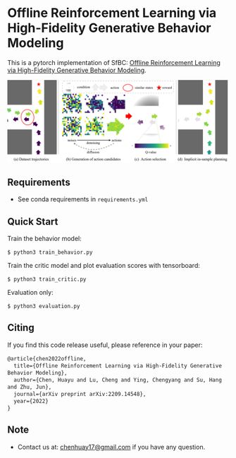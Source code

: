 # Offline Reinforcement Learning via High-Fidelity Generative Behavior Modeling

This is a pytorch implementation of SfBC: [Offline Reinforcement Learning via High-Fidelity Generative Behavior Modeling](https://arxiv.org/abs/2209.14548).

![Algorithm Overview](https://github.com/ChenDRAG/SfBC/blob/master/overview.PNG)

## Requirements

- See conda requirements in `requirements.yml`

## Quick Start
Train the behavior model:

```shell
$ python3 train_behavior.py
```

Train the critic model and plot evaluation scores with tensorboard:

```shell
$ python3 train_critic.py
```

Evaluation only:

```shell
$ python3 evaluation.py
```

## Citing
If you find this code release useful, please reference in your paper:
```
@article{chen2022offline,
  title={Offline Reinforcement Learning via High-Fidelity Generative Behavior Modeling},
  author={Chen, Huayu and Lu, Cheng and Ying, Chengyang and Su, Hang and Zhu, Jun},
  journal={arXiv preprint arXiv:2209.14548},
  year={2022}
}
```

## Note
+ Contact us at: chenhuay17@gmail.com if you have any question.

